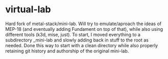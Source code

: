 # virtual-lab

Hard fork of metal-stack/mini-lab. Will try to emulate/aproach the ideas of MEP-18 (and eventually adding Fundament on top of that), while also using different tools (k3d, mise, just). To start, I moved everything to a subdirectory _mini-lab and slowly adding back in stuff to the root as needed. Done this way to start with a clean directory while also properly retaining git history and authorship of the original mini-lab.
